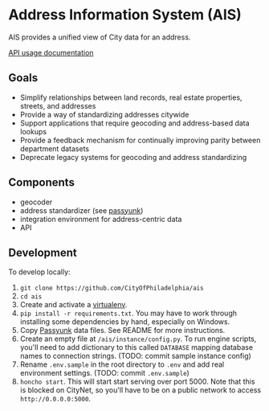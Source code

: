 # Address Information System (AIS)

AIS provides a unified view of City data for an address.

[API usage documentation](https://github.com/CityOfPhiladelphia/ais/blob/master/docs/APIUSAGE.md)

## Goals

- Simplify relationships between land records, real estate properties, streets, and addresses
- Provide a way of standardizing addresses citywide
- Support applications that require geocoding and address-based data lookups
- Provide a feedback mechanism for continually improving parity between department datasets
- Deprecate legacy systems for geocoding and address standardizing

## Components

- geocoder
- address standardizer (see [passyunk](https://github.com/cityofphiladelphia/passyunk))
- integration environment for address-centric data
- API

## Development

To develop locally:

1. `git clone https://github.com/CityOfPhiladelphia/ais`
2. `cd ais`
3. Create and activate a [virtualenv](https://virtualenv.pypa.io/en/stable/).
4. `pip install -r requirements.txt`. You may have to work through installing some dependencies by hand, especially on Windows.
5. Copy [Passyunk](https://github.com/cityofphiladelphia/passyunk) data files. See README for more instructions.
6. Create an empty file at `/ais/instance/config.py`. To run engine scripts, you'll need to add dictionary to this called `DATABASE` mapping database names to connection strings. (TODO: commit sample instance config)
7. Rename `.env.sample` in the root directory to `.env` and add real environment settings. (TODO: commit `.env.sample`)
8. `honcho start`. This will start start serving over port 5000. Note that this is blocked on CityNet, so you'll have to be on a public network to access `http://0.0.0.0:5000`.
